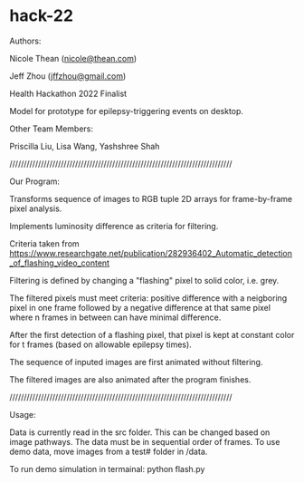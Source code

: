 # hack-22
Authors: 

Nicole Thean  (nicole@thean.com)

Jeff Zhou  (jffzhou@gmail.com)

Health Hackathon 2022 Finalist

Model for prototype for epilepsy-triggering events on desktop. 

Other Team Members:

Priscilla Liu, Lisa Wang, Yashshree Shah

//////////////////////////////////////////////////////////////////////////////

Our Program:

Transforms sequence of images to RGB tuple 2D arrays for frame-by-frame pixel analysis.

Implements luminosity difference as criteria for filtering. 

Criteria taken from https://www.researchgate.net/publication/282936402_Automatic_detection_of_flashing_video_content 

Filtering is defined by changing a "flashing" pixel to solid color, i.e. grey. 

The filtered pixels must meet criteria: positive difference with a neigboring pixel in one frame followed by a negative difference at that same pixel where n frames in between can have minimal difference.

After the first detection of a flashing pixel, that pixel is kept at constant color for t frames (based on allowable epilepsy times). 

The sequence of inputed images are first animated without filtering.

The filtered images are also animated after the program finishes.

//////////////////////////////////////////////////////////////////////////////

Usage:

Data is currently read in the src folder. This can be changed based on image pathways. The data must be in sequential order of frames. To use demo data, move images from a test# folder in /data. 

To run demo simulation in termainal: 
      python flash.py
